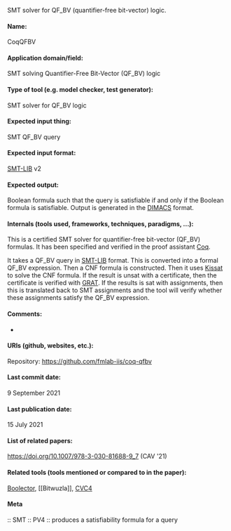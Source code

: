 SMT solver for QF_BV (quantifier-free bit-vector) logic.

#### Name:
CoqQFBV

#### Application domain/field:
SMT solving
Quantifier-Free Bit-Vector (QF_BV) logic

#### Type of tool (e.g. model checker, test generator):
SMT solver for QF_BV logic

#### Expected input thing:
SMT QF_BV query

#### Expected input format:
[SMT-LIB](../../Formats/SMT-LIB.md) v2

#### Expected output:
Boolean formula such that the query is satisfiable if and only if the Boolean formula is satisfiable.
Output is generated in the [DIMACS](../../Formats/DIMACS.md) format.

#### Internals (tools used, frameworks, techniques, paradigms, ...):
This is a certified SMT solver for quantifier-free bit-vector (QF_BV) formulas. It has been specified and verified in the proof assistant [Coq](../Provers/Coq.md).

It takes a QF_BV query in [SMT-LIB](../../Formats/SMT-LIB.md) format. This is converted into a formal QF_BV expression. Then a CNF formula is constructed. Then it uses [Kissat](SAT/Kissat.md) to solve the CNF formula. If the result is unsat with a certificate, then the certificate is verified with [GRAT](../GRAT.md). If the results is sat with assignments, then this is translated back to SMT assignments and the tool will verify whether these assignments satisfy the QF_BV expression.

#### Comments:
-

#### URIs (github, websites, etc.):
Repository: https://github.com/fmlab-iis/coq-qfbv

#### Last commit date:
9 September 2021

#### Last publication date:
15 July 2021

#### List of related papers:
https://doi.org/10.1007/978-3-030-81688-9_7 (CAV '21)

#### Related tools (tools mentioned or compared to in the paper):
[Boolector](SMT/Boolector.md), [[Bitwuzla]], [CVC4](SMT/CVC4.md)

#### Meta
:: SMT
:: PV4 :: produces a satisfiability formula for a query